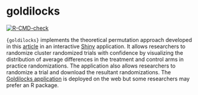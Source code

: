 # goldilocks

<!-- badges: start -->
[![R-CMD-check](https://github.com/nzgwynn/goldilocks/actions/workflows/R-CMD-check.yaml/badge.svg)](https://github.com/nzgwynn/goldilocks/actions/workflows/R-CMD-check.yaml)
<!-- badges: end -->

`{goldilocks}` implements the theoretical permutation approach developed in this [article](https://www.sciencedirect.com/science/article/pii/S245186542100048X) in an interactive [Shiny](https://CRAN.R-project.org/package=shiny) application. It allows researchers to randomize cluster randomized trials with confidence by visualizing the distribution of average differences in the treatment and control arms in practice randomizations. The application also allows researchers to randomize a trial and download the resultant randomizations. The [Goldilocks application](bit.ly/GoldilocksApp) is deployed on the web but some researchers may prefer an R package.
